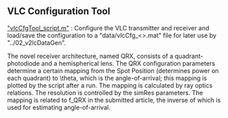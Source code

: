## VLC Configuration Tool

<ins>"vlcCfgTool_script.m"</ins> : Configure the VLC transmitter and receiver and load/save the configuration to a "data/vlcCfg_<>.mat" file for later use by "../02_v2lcDataGen". 

The novel receiver architecture, named QRX, consists of a quadrant-photodiode and a hemispherical lens. The QRX configuration parameters determine a certain mapping from the Spot Position (determines power on each quadrant) to \theta, which is the angle-of-arrival; this mapping is plotted by the script after a run. The mapping is calculated by ray optics relations. The resolution is controlled by the simRes parameters. The mapping is related to f_QRX in the submitted article, the inverse of which is used for estimating angle-of-arrival.